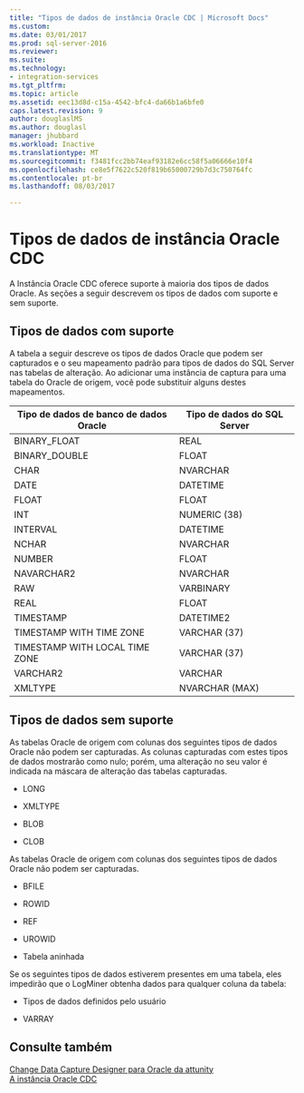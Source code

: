 ```yaml
---
title: "Tipos de dados de instância Oracle CDC | Microsoft Docs"
ms.custom: 
ms.date: 03/01/2017
ms.prod: sql-server-2016
ms.reviewer: 
ms.suite: 
ms.technology:
- integration-services
ms.tgt_pltfrm: 
ms.topic: article
ms.assetid: eec13d8d-c15a-4542-bfc4-da66b1a6bfe0
caps.latest.revision: 9
author: douglaslMS
ms.author: douglasl
manager: jhubbard
ms.workload: Inactive
ms.translationtype: MT
ms.sourcegitcommit: f3481fcc2bb74eaf93182e6cc58f5a06666e10f4
ms.openlocfilehash: ce8e5f7622c520f819b65000729b7d3c750764fc
ms.contentlocale: pt-br
ms.lasthandoff: 08/03/2017

---
```

# <a name="oracle-cdc-instance-data-types"></a>Tipos de dados de instância Oracle CDC
  A Instância Oracle CDC oferece suporte à maioria dos tipos de dados Oracle. As seções a seguir descrevem os tipos de dados com suporte e sem suporte.  
  
## <a name="supported-data-types"></a>Tipos de dados com suporte  
 A tabela a seguir descreve os tipos de dados Oracle que podem ser capturados e o seu mapeamento padrão para tipos de dados do SQL Server nas tabelas de alteração. Ao adicionar uma instância de captura para uma tabela do Oracle de origem, você pode substituir alguns destes mapeamentos.  
  
|Tipo de dados de banco de dados Oracle|Tipo de dados do SQL Server|  
|-------------------------------|--------------------------|  
|BINARY_FLOAT|REAL|  
|BINARY_DOUBLE|FLOAT|  
|CHAR|NVARCHAR|  
|DATE|DATETIME|  
|FLOAT|FLOAT|  
|INT|NUMERIC (38)|  
|INTERVAL|DATETIME|  
|NCHAR|NVARCHAR|  
|NUMBER|FLOAT|  
|NAVARCHAR2|NVARCHAR|  
|RAW|VARBINARY|  
|REAL|FLOAT|  
|TIMESTAMP|DATETIME2|  
|TIMESTAMP WITH TIME ZONE|VARCHAR (37)|  
|TIMESTAMP WITH LOCAL TIME ZONE|VARCHAR (37)|  
|VARCHAR2|VARCHAR|  
|XMLTYPE|NVARCHAR (MAX)|  
  
## <a name="non-supported-data-types"></a>Tipos de dados sem suporte  
 As tabelas Oracle de origem com colunas dos seguintes tipos de dados Oracle não podem ser capturadas. As colunas capturadas com estes tipos de dados mostrarão como nulo; porém, uma alteração no seu valor é indicada na máscara de alteração das tabelas capturadas.  
  
-   LONG  
  
-   XMLTYPE  
  
-   BLOB  
  
-   CLOB  
  
 As tabelas Oracle de origem com colunas dos seguintes tipos de dados Oracle não podem ser capturadas.  
  
-   BFILE  
  
-   ROWID  
  
-   REF  
  
-   UROWID  
  
-   Tabela aninhada  
  
 Se os seguintes tipos de dados estiverem presentes em uma tabela, eles impedirão que o LogMiner obtenha dados para qualquer coluna da tabela:  
  
-   Tipos de dados definidos pelo usuário  
  
-   VARRAY  
  
## <a name="see-also"></a>Consulte também  
 [Change Data Capture Designer para Oracle da attunity](../../integration-services/change-data-capture/change-data-capture-designer-for-oracle-by-attunity.md)   
 [A instância Oracle CDC](../../integration-services/change-data-capture/the-oracle-cdc-instance.md)  
  
  

